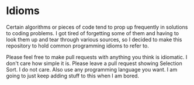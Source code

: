 # Idioms

Certain algorithms or pieces of code tend to prop up frequently in solutions to coding problems. I got tired of forgetting some of them and having to look them up and tear through various sources, so I decided to make this repository to hold common programming idioms to refer to.

Please feel free to make pull requests with anything you think is idiomatic. I don't care how simple it is. Please leave a pull request showing Selection Sort. I do not care. Also use any programming language you want. I am going to just keep adding stuff to this when I am bored.